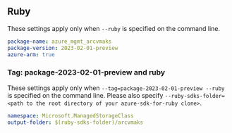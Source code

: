 ## Ruby

These settings apply only when `--ruby` is specified on the command line.

```yaml
package-name: azure_mgmt_arcvmaks
package-version: 2023-02-01-preview
azure-arm: true
```

### Tag: package-2023-02-01-preview and ruby

These settings apply only when `--tag=package-2023-02-01-preview --ruby` is specified on the command line.
Please also specify `--ruby-sdks-folder=<path to the root directory of your azure-sdk-for-ruby clone>`.

```yaml $(tag) == 'package-2023-02-01-preview' && $(ruby)
namespace: Microsoft.ManagedStorageClass
output-folder: $(ruby-sdks-folder)/arcvmaks
```
